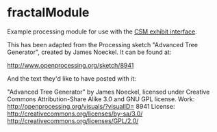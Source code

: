 fractalModule
=============

Example processing module for use with the [CSM exhibit interface][1].

This has been adapted from the Processing sketch "Advanced Tree Generator", created by James Noeckel. It can be found at: 

http://www.openprocessing.org/sketch/8941

And the text they'd like to have posted with it:

"Advanced Tree Generator" by James Noeckel, licensed under Creative Commons Attribution-Share Alike 3.0 and GNU GPL license.
Work: http://openprocessing.org/visuals/?visualID= 8941	
License: 
http://creativecommons.org/licenses/by-sa/3.0/
http://creativecommons.org/licenses/GPL/2.0/

[1]: https://github.com/ColoradoSchoolOfMines/interface_sdk
